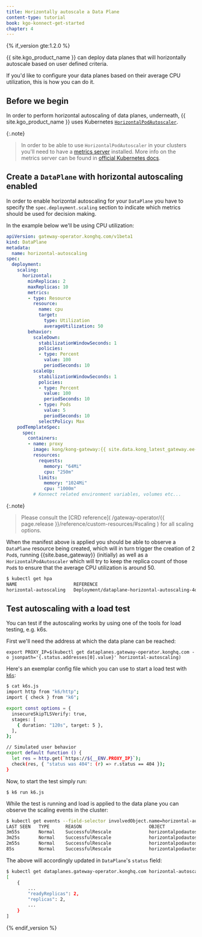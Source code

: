 ```yaml
---
title: Horizontally autoscale a Data Plane
content-type: tutorial
book: kgo-konnect-get-started
chapter: 4
---
```


{% if_version gte:1.2.0 %}

{{ site.kgo_product_name }} can deploy data planes that will horizontally autoscale based on user defined criteria.

If you'd like to configure your data planes based on their average CPU utilization, this is how you can do it.

## Before we begin

In order to perform horizontal autoscaling of data planes, underneath,
{{ site.kgo_product_name }} uses Kubernetes [`HorizontalPodAutoscaler`][hpa].

{:.note}
> In order to be able to use `HorizontalPodAutoscaler` in your clusters you'll need to have a [metrics server][metrics_server_github] installed.
> More info on the metrics server can be found in [official Kubernetes docs][metrics_server].

[metrics_server]: https://kubernetes.io/docs/tasks/debug/debug-cluster/resource-metrics-pipeline/#metrics-server
[metrics_server_github]: https://github.com/kubernetes-sigs/metrics-server
[hpa]: https://kubernetes.io/docs/tasks/run-application/horizontal-pod-autoscale/

## Create a `DataPlane` with horizontal autoscaling enabled

In order to enable horizontal autoscaling for your `DataPlane` you have to specify
the `spec.deployment.scaling` section to indicate which metrics should be used
for decision making.

In the example below we'll be using CPU utilization:

```yaml
apiVersion: gateway-operator.konghq.com/v1beta1
kind: DataPlane
metadata:
  name: horizontal-autoscaling
spec:
  deployment:
    scaling:
      horizontal:
        minReplicas: 2
        maxReplicas: 10
        metrics:
        - type: Resource
          resource:
            name: cpu
            target:
              type: Utilization
              averageUtilization: 50
        behavior:
          scaleDown:
            stabilizationWindowSeconds: 1
            policies:
            - type: Percent
              value: 100
              periodSeconds: 10
          scaleUp:
            stabilizationWindowSeconds: 1
            policies:
            - type: Percent
              value: 100
              periodSeconds: 10
            - type: Pods
              value: 5
              periodSeconds: 10
            selectPolicy: Max
    podTemplateSpec:
      spec:
        containers:
        - name: proxy
          image: kong/kong-gateway:{{ site.data.kong_latest_gateway.ee-version }}
          resources:
            requests:
              memory: "64Mi"
              cpu: "250m"
            limits:
              memory: "1024Mi"
              cpu: "1000m"
          # Konnect related environment variables, volumes etc...
```

{:.note}
> Please consult the [CRD reference]( /gateway-operator/{{ page.release }}/reference/custom-resources/#scaling ) for all scaling options.

When the manifest above is applied you should be able to observe a `DataPlane` resource being created,
which will in turn trigger the creation of 2 `Pod`s, running {{site.base_gateway}} (initially)
as well as a `HorizontalPodAutoscaler` which will try to keep the replica count
of those `Pod`s to ensure that the average CPU utilization is around 50.

```bash
$ kubectl get hpa
NAME                     REFERENCE                                           TARGETS   MINPODS   MAXPODS   REPLICAS   AGE
horizontal-autoscaling   Deployment/dataplane-horizontal-autoscaling-4q72p   2%/50%    2         10        2          30s
```

## Test autoscaling with a load test

You can test if the autoscaling works by using one of the tools for load testing, e.g. k6s.

First we'll need the address at which the data plane can be reached:

```
export PROXY_IP=$(kubectl get dataplanes.gateway-operator.konghq.com -o jsonpath='{.status.addresses[0].value}' horizontal-autoscaling)
```

Here's an exemplar config file which you can use to start a load test with [`k6s`][k6s]:

[k6s]: https://k6.io/

```bash
$ cat k6s.js
import http from "k6/http";
import { check } from "k6";

export const options = {
  insecureSkipTLSVerify: true,
  stages: [
    { duration: "120s", target: 5 },
  ],
};

// Simulated user behavior
export default function () {
  let res = http.get(`https://${__ENV.PROXY_IP}`);
  check(res, { "status was 404": (r) => r.status == 404 });
}
```

Now, to start the test simply run:

```
$ k6 run k6.js
```

While the test is running and load is applied to the data plane you can observe the scaling events in the cluster:

```bash
$ kubectl get events --field-selector involvedObject.name=horizontal-autoscaling --field-selector involvedObject.kind=HorizontalPodAutoscaler
LAST SEEN   TYPE      REASON                         OBJECT                                           MESSAGE
3m55s       Normal    SuccessfulRescale              horizontalpodautoscaler/horizontal-autoscaling   New size: 6; reason: cpu resource utilization (percentage of request) above target
3m25s       Normal    SuccessfulRescale              horizontalpodautoscaler/horizontal-autoscaling   New size: 7; reason: cpu resource utilization (percentage of request) above target
2m55s       Normal    SuccessfulRescale              horizontalpodautoscaler/horizontal-autoscaling   New size: 10; reason: cpu resource utilization (percentage of request) above target
85s         Normal    SuccessfulRescale              horizontalpodautoscaler/horizontal-autoscaling   New size: 2; reason: All metrics below target
```

The above will accordingly updated in `DataPlane`'s `status` field:

```bash
$ kubectl get dataplanes.gateway-operator.konghq.com horizontal-autoscaling -o jsonpath-as-json='{.status}'
[
    {
        ...
        "readyReplicas": 2,
        "replicas": 2,
        ...
    }
]
```

{% endif_version %}
